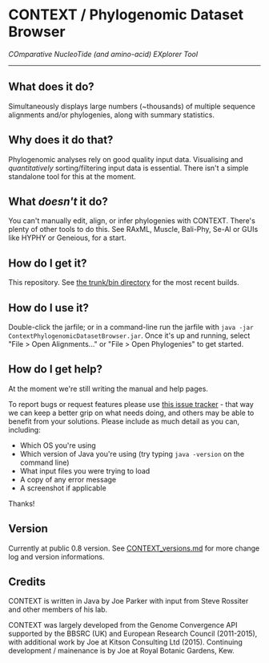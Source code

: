 # CONTEXT / Phylogenomic Dataset Browser

_COmparative NucleoTide (and amino-acid) EXplorer Tool_

---

## What does it do?

Simultaneously displays large numbers (~thousands) of multiple sequence alignments and/or phylogenies, along with summary statistics. 

## Why does it do that?

Phylogenomic analyses rely on good quality input data. Visualising and _quantitatively_ sorting/filtering input data is essential. There isn't a simple standalone tool for this at the moment.

## What _doesn't_ it do?

You can't manually edit, align, or infer phylogenies with CONTEXT. There's plenty of other tools to do this. See RAxML, Muscle, Bali-Phy, Se-Al or GUIs like HYPHY or Geneious, for a start.

## How do I get it?

This repository. See [the trunk/bin directory](https://github.com/lonelyjoeparker/qmul-genome-convergence-pipeline/tree/master/trunk/bin) for the most recent builds.

## How do I use it?

Double-click the jarfile; or in a command-line run the jarfile with `java -jar ContextPhylogenomicDatasetBrowser.jar`. Once it's up and running, select "File > Open Alignments..." or "File > Open Phylogenies" to get started.

## How do I get help?

At the moment we're still writing the manual and help pages.

To report bugs or request features please use [this issue tracker](https://github.com/lonelyjoeparker/qmul-genome-convergence-pipeline/issues) - that way we can keep a better grip on what needs doing, and others may be able to benefit from your solutions. Please include as much detail as you can, including:
* Which OS you're using
* Which version of Java you're using (try typing `java -version` on the command line)
* What input files you were trying to load
* A copy of any error message
* A screenshot if applicable

Thanks!

## Version

Currently at public 0.8 version. See [CONTEXT_versions.md](CONTEXT_versions.md) for more change log and version informations.

## Credits

CONTEXT is written in Java by Joe Parker with input from Steve Rossiter and other members of his lab. 

CONTEXT was largely developed from the Genome Convergence API supported by the BBSRC (UK) and European Research Council (2011-2015), with additional work by Joe at Kitson Consulting Ltd (2015). Continuing development / mainenance is by Joe at Royal Botanic Gardens, Kew.
